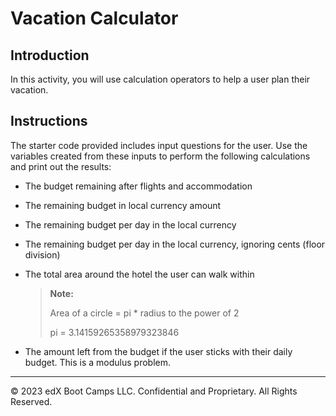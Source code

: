# Vacation Calculator

## Introduction

In this activity, you will use calculation operators to help a user plan their vacation.

## Instructions

The starter code provided includes input questions for the user. Use the variables created from these inputs to perform the following calculations and print out the results:

* The budget remaining after flights and accommodation

* The remaining budget in local currency amount

* The remaining budget per day in the local currency

* The remaining budget per day in the local currency, ignoring cents (floor division)

* The total area around the hotel the user can walk within

  > **Note:**
  >
  > Area of a circle = pi * radius to the power of 2
  >
  > pi = 3.14159265358979323846

* The amount left from the budget if the user sticks with their daily budget. This is a modulus problem.

---

© 2023 edX Boot Camps LLC. Confidential and Proprietary. All Rights Reserved.
